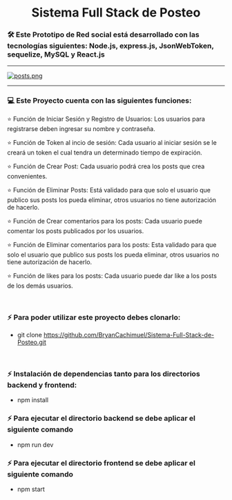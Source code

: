 
# <h1 align= "center">Sistema Full Stack de Posteo</h1>

<h3> 🛠 Este Prototipo de Red social está desarrollado con las tecnologías siguientes: Node.js, express.js, JsonWebToken, sequelize, MySQL y React.js</h3>
<hr>

[![posts.png](https://i.postimg.cc/HspvbYFV/posts.png)](https://postimg.cc/K4H522G2)

<hr>

### <h3> :computer: Este Proyecto cuenta con las siguientes funciones: </h3>


<p aligth="justify"> ⭐️ Función de Iniciar Sesión y Registro de Usuarios: Los usuarios para registrarse deben ingresar su nombre y contraseña.</p>

<p aligth="justify"> ⭐️ Función de Token al incio de sesión: Cada usuario al iniciar sesión se le creará un token el cual tendra un determinado tiempo de expiración.</p>

<p aligth="justify"> ⭐️ Función de Crear Post: Cada usuario podrá crea los posts que crea convenientes. </p>

<p aligth="justify"> ⭐️ Función de Eliminar Posts: Está validado para que solo el usuario que publico sus posts los pueda eliminar, otros usuarios no tiene autorización de hacerlo.</p>

<p aligth="justify"> ⭐️ Función de Crear comentarios para los posts: Cada usuario puede comentar los posts publicados por los usuarios.</p>

<p aligth="justify"> ⭐️ Función de Eliminar comentarios para los posts: Esta validado para que solo el usuario que publico sus posts los pueda eliminar, otros usuarios no tiene autorización de hacerlo.</p>

<p aligth="justify"> ⭐️ Función de likes para los posts: Cada usuario puede dar like a los posts de los demás usuarios.</p>


</br>

### <h3> ⚡  Para poder utilizar este proyecto debes clonarlo: </h3>
- git clone https://github.com/BryanCachimuel/Sistema-Full-Stack-de-Posteo.git
</br>

### <h3> ⚡ Instalación de dependencias tanto para los directorios backend y frontend: </h3>
- npm install

### <h3> ⚡ Para ejecutar el directorio backend se debe aplicar el siguiente comando </h3>
- npm run dev

### <h3> ⚡ Para ejecutar el directorio frontend se debe aplicar el siguiente comando </h3>
- npm start









